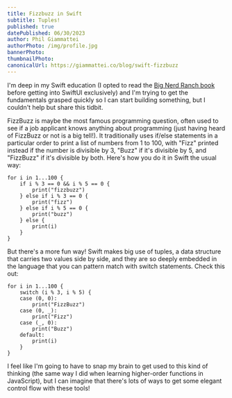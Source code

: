 ```yaml
---
title: Fizzbuzz in Swift
subtitle: Tuples!
published: true
datePublished: 06/30/2023
author: Phil Giammattei
authorPhoto: /img/profile.jpg
bannerPhoto:
thumbnailPhoto:
canonicalUrl: https://giammattei.co/blog/swift-fizzbuzz
---
```


I'm deep in my Swift education (I opted to read the [Big Nerd Ranch book](https://bignerdranch.com/books/swift-programming-the-big-nerd-ranch-guide-3rd-edition/) before getting into SwiftUI exclusively) and I'm trying to get the fundamentals grasped quickly so I can start building something, but I couldn't help but share this tidbit.

FizzBuzz is maybe the most famous programming question, often used to see if a job applicant knows anything about programming (just having heard of FizzBuzz or not is a big tell!).  It traditionally uses if/else statements in a particular order to print a list of numbers from 1 to 100, with "Fizz" printed instead if the number is divisible by 3, "Buzz" if it's divisible by 5, and "FizzBuzz" if it's divisible by both.  Here's how you do it in Swift the usual way:

```
for i in 1...100 {
    if i % 3 == 0 && i % 5 == 0 {
        print("fizzbuzz")
    } else if i % 3 == 0 {
        print("fizz")
    } else if i % 5 == 0 {
        print("buzz")
    } else {
        print(i)
    }
}
```

But there's a more fun way!  Swift makes big use of tuples, a data structure that carries two values side by side, and they are so deeply embedded in the language that you can pattern match with switch statements.  Check this out:

```
for i in 1...100 {
    switch (i % 3, i % 5) {
    case (0, 0):
        print("FizzBuzz")
    case (0, _):
        print("Fizz")
    case (_, 0):
        print("Buzz")
    default:
        print(i)
    }
}
```

I feel like I'm going to have to snap my brain to get used to this kind of thinking (the same way I did when learning higher-order functions in JavaScript), but I can imagine that there's lots of ways to get some elegant control flow with these tools!